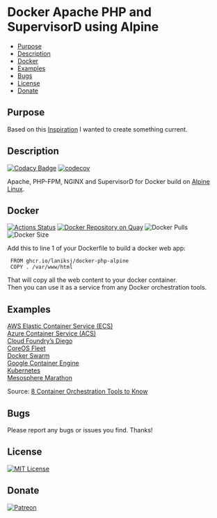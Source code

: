 # Docker Apache PHP and SupervisorD using Alpine

-   [Purpose](#purpose)
-   [Description](#description)
-   [Docker](#docker)
-   [Examples](#examples)
-   [Bugs](#bugs)
-   [License](#license)
-   [Donate](#donate)

## Purpose

Based on this [Inspiration](https://github.com/TrafeX/docker-php-nginx) I wanted to create something current.

## Description

[![Codacy Badge](https://app.codacy.com/project/badge/Grade/d0aec14feac549ed8bd931fff77313e5)](https://www.codacy.com/gh/LanikSJ/docker-php-alpine/dashboard?utm_source=github.com&amp;utm_medium=referral&amp;utm_content=LanikSJ/docker-php-alpine&amp;utm_campaign=Badge_Grade)
[![codecov](https://codecov.io/gh/LanikSJ/docker-php-alpine/branch/master/graph/badge.svg)](https://codecov.io/gh/LanikSJ/docker-php-alpine)

Apache, PHP-FPM, NGINX and SupervisorD for Docker build on [Alpine Linux](http://www.alpinelinux.org/).

## Docker

[![Actions Status](https://github.com/LanikSJ/docker-php-alpine/workflows/Docker%20Publish/badge.svg)](https://github.com/LanikSJ/docker-php-alpine/actions)
[![Docker Repository on Quay](https://quay.io/repository/laniksj/docker-php-alpine/status "Docker Repository on Quay")](https://quay.io/repository/laniksj/docker-php-alpine)
![Docker Pulls](https://img.shields.io/docker/pulls/laniksj/docker-php-alpine.svg?style=flat)
![Docker Size](https://img.shields.io/docker/image-size/laniksj/docker-php-alpine?sort=date)

Add this to line 1 of your Dockerfile to build a docker web app:

     FROM ghcr.io/laniksj/docker-php-alpine
     COPY . /var/www/html

That will copy all the web content to your docker container.  
Then you can use it as a service from any Docker orchestration tools.

## Examples

[AWS Elastic Container Service (ECS)](https://aws.amazon.com/ecs/)  
[Azure Container Service (ACS)](https://azure.microsoft.com/en-us/blog/azure-container-service-preview/)  
[Cloud Foundry’s Diego](https://docs.cloudfoundry.org/concepts/diego/diego-architecture.html)  
[CoreOS Fleet](https://coreos.com/using-coreos/clustering/)  
[Docker Swarm](https://www.docker.com/products/docker-swarm)  
[Google Container Engine](https://cloud.google.com/container-engine/)  
[Kubernetes](https://kubernetes.io)  
[Mesosphere Marathon](https://mesosphere.github.io/marathon/)  

Source: [8 Container Orchestration Tools to Know](https://www.linux.com/NewS/8-OPEN-SOURCE-CONTAINER-ORCHESTRATION-TOOLS-KNOW)

## Bugs

Please report any bugs or issues you find. Thanks!

## License

[![MIT License](https://img.shields.io/badge/license-MIT-blue)](https://en.wikipedia.org/wiki/MIT_License)

## Donate

[![Patreon](https://img.shields.io/badge/patreon-donate-red.svg)](https://www.patreon.com/laniksj/overview)

